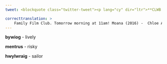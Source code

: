 ```yaml
---
tweet: <blockquote class="twitter-tweet"><p lang="cy" dir="ltr">**CLWB FFILM I’R TEULU**<br><br>Bore yfory am 11yb!<br><br>Moana (2016) - Chloe Auliʻi Cravalho sy’n serennu fel glaslances fywiog sy’n mynd i hwylio ar siwrnai fentrus i brofi ei hun fel hwylwraig o fri – gyda’I ffrind (Dwayne Johnson) <a href="https://t.co/uBbprFF0Ul">https://t.co/uBbprFF0Ul</a> <a href="https://t.co/uV4AlUkV8u">pic.twitter.com/uV4AlUkV8u</a></p>&mdash; Theatr Clwyd (@ClwydTweets) <a href="https://twitter.com/ClwydTweets/status/1301908126304817155?ref_src=twsrc%5Etfw">September 4, 2020</a></blockquote> <script async src="https://platform.twitter.com/widgets.js" charset="utf-8"></script>

correcttranslation: >
    Family Film Club. Tomorrow morning at 11am! Moana (2016) -  Chloe Auliʻi Cravalho stars as the lively teenager who goes sailing on a risky journey to prove herself as a great sailor - with her friend (Dwayne Johnson).
---
```


**bywiog** - lively 

**mentrus** - risky

**hwylwraig** - sailor



